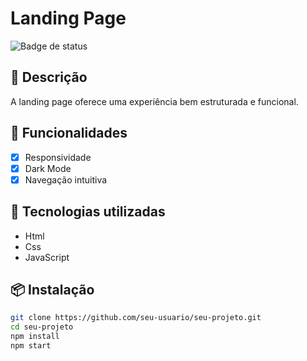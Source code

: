 # Landing Page

![Badge de status](https://img.shields.io/badge/status-em%20desenvolvimento-green)

## 📖 Descrição
A landing page oferece uma experiência bem estruturada e funcional.

## 🚀 Funcionalidades
- [x] Responsividade
- [x] Dark Mode
- [x] Navegação intuitiva

## 🧪 Tecnologias utilizadas
- Html
- Css
- JavaScript

## 📦 Instalação
```bash
git clone https://github.com/seu-usuario/seu-projeto.git
cd seu-projeto
npm install
npm start